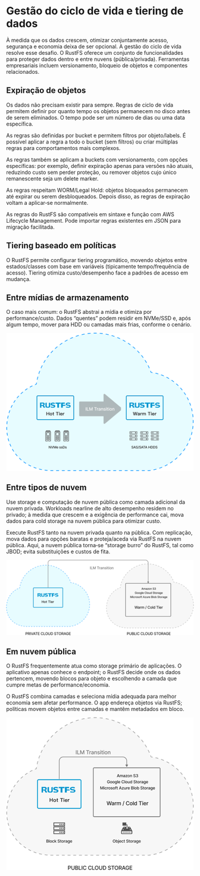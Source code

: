 # Gestão do ciclo de vida e tiering de dados

À medida que os dados crescem, otimizar conjuntamente acesso, segurança e economia deixa de ser opcional. A gestão do ciclo de vida resolve esse desafio. O RustFS oferece um conjunto de funcionalidades para proteger dados dentro e entre nuvens (pública/privada). Ferramentas empresariais incluem versionamento, bloqueio de objetos e componentes relacionados.

## Expiração de objetos

Os dados não precisam existir para sempre. Regras de ciclo de vida permitem definir por quanto tempo os objetos permanecem no disco antes de serem eliminados. O tempo pode ser um número de dias ou uma data específica.

As regras são definidas por bucket e permitem filtros por objeto/labels. É possível aplicar a regra a todo o bucket (sem filtros) ou criar múltiplas regras para comportamentos mais complexos.

As regras também se aplicam a buckets com versionamento, com opções específicas: por exemplo, definir expiração apenas para versões não atuais, reduzindo custo sem perder proteção, ou remover objetos cujo único remanescente seja um delete marker.

As regras respeitam WORM/Legal Hold: objetos bloqueados permanecem até expirar ou serem desbloqueados. Depois disso, as regras de expiração voltam a aplicar‑se normalmente.

As regras do RustFS são compatíveis em sintaxe e função com AWS Lifecycle Management. Pode importar regras existentes em JSON para migração facilitada.

## Tiering baseado em políticas

O RustFS permite configurar tiering programático, movendo objetos entre estados/classes com base em variáveis (tipicamente tempo/frequência de acesso). Tiering otimiza custo/desempenho face a padrões de acesso em mudança.

## Entre mídias de armazenamento

O caso mais comum: o RustFS abstrai a mídia e otimiza por performance/custo. Dados “quentes” podem residir em NVMe/SSD e, após algum tempo, mover para HDD ou camadas mais frias, conforme o cenário.

![Tiering entre mídias](images/s9-2.png)

## Entre tipos de nuvem

Use storage e computação de nuvem pública como camada adicional da nuvem privada. Workloads nearline de alto desempenho residem no privado; à medida que crescem e a exigência de performance cai, mova dados para cold storage na nuvem pública para otimizar custo.

Execute RustFS tanto na nuvem privada quanto na pública. Com replicação, mova dados para opções baratas e proteja/aceda via RustFS na nuvem pública. Aqui, a nuvem pública torna‑se “storage burro” do RustFS, tal como JBOD; evita substituições e custos de fita.

![Tiering entre nuvens](images/s9-3.png)

## Em nuvem pública

O RustFS frequentemente atua como storage primário de aplicações. O aplicativo apenas conhece o endpoint; o RustFS decide onde os dados pertencem, movendo blocos para objeto e escolhendo a camada que cumpre metas de performance/economia.

O RustFS combina camadas e seleciona mídia adequada para melhor economia sem afetar performance. O app endereça objetos via RustFS; políticas movem objetos entre camadas e mantêm metadados em bloco.

![Tiering em nuvem pública](images/s9-4.png)
